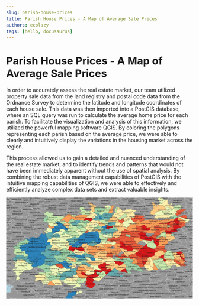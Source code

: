 ```yaml
---
slug: parish-house-prices
title: Parish House Prices - A Map of Average Sale Prices
authors: ecolazy
tags: [hello, docusaurus]
---
```


# Parish House Prices - A Map of Average Sale Prices

In order to accurately assess the real estate market, our team utilized property sale data from the land registry and postal code data from the Ordnance Survey to determine the latitude and longitude coordinates of each house sale. This data was then imported into a PostGIS database, where an SQL query was run to calculate the average home price for each parish. To facilitate the visualization and analysis of this information, we utilized the powerful mapping software QGIS. By coloring the polygons representing each parish based on the average price, we were able to clearly and intuitively display the variations in the housing market across the region.

This process allowed us to gain a detailed and nuanced understanding of the real estate market, and to identify trends and patterns that would not have been immediately apparent without the use of spatial analysis. By combining the robust data management capabilities of PostGIS with the intuitive mapping capabilities of QGIS, we were able to effectively and efficiently analyze complex data sets and extract valuable insights.


![Docusaurus Plushie](/img/price-paid-parish.jpg)
